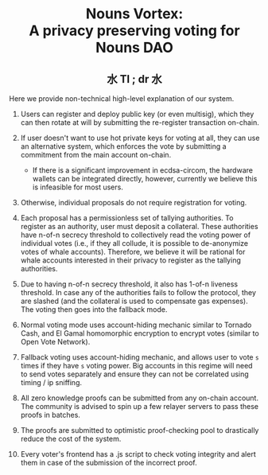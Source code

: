 # <div align="center">Nouns Vortex: <br/>A privacy preserving voting for Nouns DAO</div>

## <div align="center">水 Tl ; dr 水</div>

Here we provide non-technical high-level explanation of our system.

1. Users can register and deploy public key (or even multisig), which they can then rotate at will by submitting the re-register transaction on-chain.

2. If user doesn't want to use hot private keys for voting at all, they can use an alternative system, which enforces the vote by submitting a commitment from the main account on-chain.

    * If there is a significant improvement in ecdsa-circom, the hardware wallets can be integrated directly, however, currently we believe this is infeasible for most users.

3. Otherwise, individual proposals do not require registration for voting.

4. Each proposal has a permissionless set of tallying authorities. To register as an authority, user must deposit a collateral. These authorities have n-of-n secrecy threshold to collectively read the voting power of individual votes (i.e., if they all collude, it is possible to de-anonymize votes of whale accounts). Therefore, we believe it will be rational for whale accounts interested in their privacy to register as the tallying authorities.

5. Due to having n-of-n secrecy threshold, it also has 1-of-n liveness threshold. In case any of the authorities fails to follow the protocol, they are slashed (and the collateral is used to compensate gas expenses). The voting then goes into the fallback mode.

6. Normal voting mode uses account-hiding mechanic similar to Tornado Cash, and El Gamal homomorphic encryption to encrypt votes (similar to Open Vote Network).

7. Fallback voting uses account-hiding mechanic, and allows user to vote ``s`` times if they have ``s`` voting power. Big accounts in this regime will need to send votes separately and ensure they can not be correlated using timing / ip sniffing.

8. All zero knowledge proofs can be submitted from any on-chain account. The community is advised to spin up a few relayer servers to pass these proofs in batches.

9. The proofs are submitted to optimistic proof-checking pool to drastically reduce the cost of the system.

10. Every voter's frontend has a .js script to check voting integrity and alert them in case of the submission of the incorrect proof.